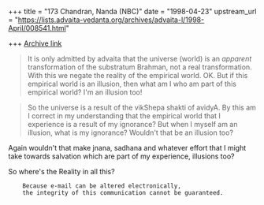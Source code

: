 +++
title = "173 Chandran, Nanda (NBC)"
date = "1998-04-23"
upstream_url = "https://lists.advaita-vedanta.org/archives/advaita-l/1998-April/008541.html"

+++
[Archive link](https://lists.advaita-vedanta.org/archives/advaita-l/1998-April/008541.html)

>It is only admitted by advaita that the universe (world) is an
_apparent_
>transformation of the substratum Brahman, not a real transformation.
With this we negate the reality of the empirical world. OK. But if this
empirical world is an illusion, then what am I who am part of this
empirical world? I'm an illusion too!

>So the universe is a result of the vikShepa shakti of avidyA.
By this am I correct in my understanding that the empirical world that I
experience is a result of my ignorance? But when I myself am an
illusion, what is my ignorance? Wouldn't that be an illusion too?

Again wouldn't that make jnana, sadhana and whatever effort that I might
take towards salvation which are part of my experience, illusions too?

So where's the Reality in all this?


        Because e-mail can be altered electronically,
        the integrity of this communication cannot be guaranteed.

